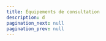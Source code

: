 ```yaml
---
title: Équipements de consultation
description: d
pagination_next: null
pagination_prev: null
---
```

